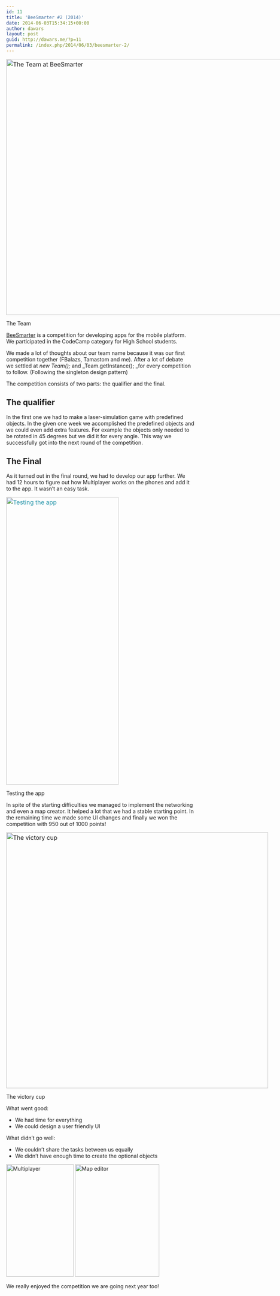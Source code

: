 ```yaml
---
id: 11
title: 'BeeSmarter #2 (2014)'
date: 2014-06-03T15:34:15+00:00
author: dawars
layout: post
guid: http://dawars.me/?p=11
permalink: /index.php/2014/06/03/beesmarter-2/
---
```

<div id="attachment_45" style="width: 1034px" class="wp-caption aligncenter">
  <a style="line-height: 1.45em;" href="http://dawars.me/wp-content/uploads/2014/03/team.jpg"><img class="wp-image-45" style="font-size: 1rem; line-height: 1.5;" src="//dawars.me/wp-content/uploads/2014/03/team.jpg" alt="The Team at BeeSmarter" width="1024" height="683" /></a>
  
  <p class="wp-caption-text">
    The Team
  </p>
</div>

<a title="BeeSmarter" href="http://beesmarter.org/" target="_blank">BeeSmarter</a> is a competition for developing apps for the mobile platform. We participated in the CodeCamp category for High School students.

<!--more-->

We made a lot of thoughts about our team name because it was our first competition together (FBalazs, Tamastom and me). After a lot of debate we settled at _new Team();_ and _Team.getInstance(); _for every competition to follow. (Following the singleton design pattern)

The competition consists of two parts: the qualifier and the final.

## The qualifier

In the first one we had to make a laser-simulation game with predefined objects. In the given one week we accomplished the predefined objects and we could even add extra features. For example the objects only needed to be rotated in 45 degrees but we did it for every angle. This way we successfully got into the next round of the competition.

## The Final

As it turned out in the final round, we had to develop our app further. We had 12 hours to figure out how Multiplayer works on the phones and add it to the app. It wasn’t an easy task.

<div id="attachment_54" style="width: 310px" class="wp-caption aligncenter">
  <a style="font-size: 1rem; line-height: 1.5; color: #2997ab; outline-color: #000000;" href="http://dawars.me/wp-content/uploads/2014/03/testing-1024x768.jpg"><img class="wp-image-54" src="//dawars.me/wp-content/uploads/2014/03/testing-1024x768.jpg" alt="Testing the app" width="300" height="768" /></a>
  
  <p class="wp-caption-text">
    Testing the app
  </p>
</div>

In spite of the starting difficulties we managed to implement the networking and even a map creator. It helped a lot that we had a stable starting point. In the remaining time we made some UI changes and finally we won the competition with 950 out of 1000 points!

<div id="attachment_40" style="width: 710px" class="wp-caption aligncenter">
  <a style="font-size: 1rem; line-height: 1.5;" href="http://dawars.me/wp-content/uploads/2014/03/victory.jpg"><img class="wp-image-40" style="font-size: 1rem; line-height: 1.5;" src="//dawars.me/wp-content/uploads/2014/03/victory.jpg" alt="The victory cup" width="700" height="683" /></a>
  
  <p class="wp-caption-text">
    The victory cup
  </p>
</div>

What went good:

  * We had time for everything
  * We could design a user friendly UI

What didn’t go well:

  * We couldn’t share the tasks between us equally
  * We didn’t have enough time to create the optional objects

<a style="line-height: 1.45em;" href="http://dawars.me/wp-content/uploads/2014/03/2014-03-14-20.28.47-180x300.png"><img class="alignnone wp-image-57 size-medium" title="Multiplayer" src="//dawars.me/wp-content/uploads/2014/03/2014-03-14-20.28.47-180x300.png" alt="Multiplayer" width="180" height="300" /></a> <a style="line-height: 1.45em;" href="http://dawars.me/wp-content/uploads/2014/03/2014-03-14-20.37.47-225x300.png"><img class="alignnone wp-image-58 size-medium" title="Map editor" src="//dawars.me/wp-content/uploads/2014/03/2014-03-14-20.37.47-225x300.png" alt="Map editor" width="225" height="300" /></a><article id="post-72" class="post-72 post type-post status-publish format-standard has-post-thumbnail hentry category-dawars-en category-fbalazs-en category-tamastom-en category-team-en"> 

<div class="entry-content">
  <p>
    We really enjoyed the competition we are going next year too!
  </p>
</div><footer class="entry-meta"></footer> </article> <nav id="nav-below" class="site-navigation paging-navigation"></nav>